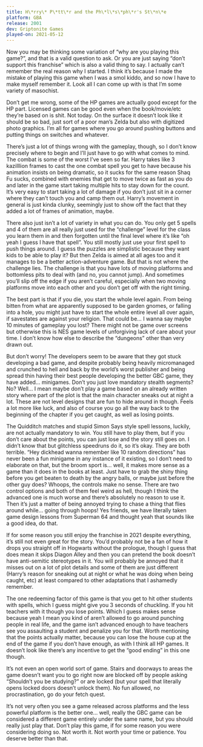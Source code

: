 ```yaml
---
title: H\*rry\* P\*tt\*r and the Ph\*l\*s\*ph\*r's St\*n\*e
platform: GBA
release: 2001
dev: Griptonite Games
played-on: 2021-05-12
---
```


Now you may be thinking some variation of “why are you playing this game?”, and that is a valid question to ask. Or you are just saying “don’t support this franchise” which is also a valid thing to say. I actually can’t remember the real reason why I started. I think it’s because I made the mistake of playing this game when I was a smol kiddo, and so now I have to make myself remember it. Look all I can come up with is that I’m some variety of masochist.

Don’t get me wrong, some of the HP games are actually good except for the HP part. Licensed games can be good even when the book/movie/etc they’re based on is shit. Not today. On the surface it doesn’t look like it should be so bad, just sort of a poor man’s Zelda but also with digitized photo graphics. I’m all for games where you go around pushing buttons and putting things on switches and whatever.

There’s just a lot of things wrong with the gameplay, though, so I don’t know precisely where to begin and I’ll just have to go with what comes to mind. The combat is some of the worst I’ve seen so far. Harry takes like 3 kazilllion frames to cast the one combat spell you get to have because his animation insists on being dramatic, so it sucks for the same reason Shaq Fu sucks, combined with enemies that get to move twice as fast as you do and later in the game start taking multiple hits to stay down for the count. It’s very easy to start taking a lot of damage if you don’t just sit in a corner where they can’t touch you and camp them out. Harry’s movement in general is just kinda clunky, seemingly just to show off the fact that they added a lot of frames of animation, maybe.

There also just isn’t a lot of variety in what you can do. You only get 5 spells and 4 of them are all really just used for the “challenge” level for the class you learn them in and then forgotten until the final level where it’s like “oh yeah I guess I have that spell”. You still mostly just use your first spell to push things around. I guess the puzzles are simplistic because they want kids to be able to play it? But then Zelda is aimed at all ages too and it manages to be a better action-adventure game. But that is not where the challenge lies. The challenge is that you have lots of moving platforms and bottomless pits to deal with (and no, you cannot jump). And sometimes you’ll slip off the edge if you aren’t careful, especially when two moving platforms move into each other and you don’t get off with the right timing.

The best part is that if you die, you start the whole level again. From being bitten from what are apparently supposed to be garden gnomes, or falling into a hole, you might just have to start the whole entire level all over again, if savestates are against your religion. That could be… I wanna say maybe 10 minutes of gameplay you lost? There might not be game over screens but otherwise this is NES game levels of unforgiving lack of care about your time. I don’t know how else to describe the “dungeons” other than very drawn out.

But don’t worry! The developers seem to be aware that they got stuck developing a bad game, and despite probably being heavily micromanaged and crunched to hell and back by the world’s worst publisher and being spread thin having their best people developing the better GBC game, they have added… minigames. Don’t you just love mandatory stealth segments? No? Well… I mean maybe don’t play a game based on an already written story where part of the plot is that the main character sneaks out at night a lot. These are not level designs that are fun to hide around in though. Feels a lot more like luck, and also of course you go all the way back to the beginning of the chapter if you get caught, as well as losing points.

The Quidditch matches and stupid Simon Says style spell lessons, luckily, are not actually mandatory to win. You still have to play them, but if you don’t care about the points, you can just lose and the story still goes on. I didn’t know that but glitchless speedruns do it, so it’s okay. They are both terrible. “Hey dickhead wanna remember like 10 random directions” has never been a fun minigame in any instance of it existing, so I don’t need to elaborate on that, but the broom sport is… well, it makes more sense as a game than it does in the books at least. Just have to grab the shiny thing before you get beaten to death by the angry balls, or maybe just before the other guy does? Whoops, the controls make no sense. There are two control options and both of them feel weird as hell, though I think the advanced one is much worse and there’s absolutely no reason to use it. Then it’s just a matter of being annoyed trying to chase a thing that flies around while… going through hoops! Yes friends, we have literally taken game design lessons from Superman 64 and thought yeah that sounds like a good idea, do that.

If for some reason you still enjoy the franchise in 2021 despite everything, it’s still not even great for the story. You’d probably not be a fan of how it drops you straight off in Hogwarts without the prologue, though I guess that does mean it skips Diagon Alley and then you can pretend the book doesn’t have anti-semitic stereotypes in it. You will probably be annoyed that it misses out on a lot of plot details and some of them are just different (Harry’s reason for sneaking out at night or what he was doing when being caught, etc) at least compared to other adaptations that I ashamedly remember.

The one redeeming factor of this game is that you get to hit other students with spells, which I guess might give you 3 seconds of chuckling. If you hit teachers with it though you lose points. Which I guess makes sense because yeah I mean you kind of aren’t allowed to go around punching people in real life, and the game isn’t advanced enough to have teachers see you assaulting a student and penalize you for that. Worth mentioning that the points actually matter, because you can lose the house cup at the end of the game if you don’t have enough, as with I think all HP games. It doesn’t look like there’s any incentive to get the “good ending” in this one though.

It’s not even an open world sort of game. Stairs and doorways to areas the game doesn’t want you to go right now are blocked off by people asking “Shouldn’t you be studying?” or are locked (but your spell that literally opens locked doors doesn’t unlock them). No fun allowed, no procrastination, go do your fetch quest.

It’s not very often you see a game released across platforms and the less powerful platform is the better one… well, really the GBC game can be considered a different game entirely under the same name, but you should really just play that. Don’t play this game, if for some reason you were considering doing so. Not worth it. Not worth your time or patience. You deserve better than that.
